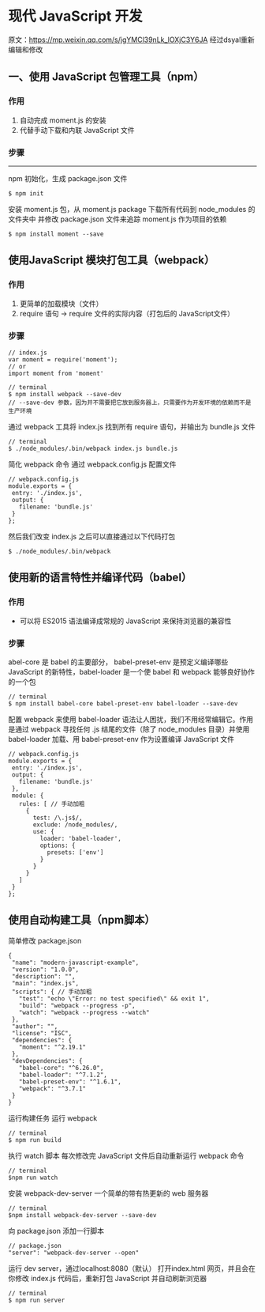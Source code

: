 # 现代 JavaScript 开发

原文：https://mp.weixin.qq.com/s/jgYMCl39nLk_lOXjC3Y6JA
经过dsyal重新编辑和修改

## 一、使用 JavaScript 包管理工具（npm）

### 作用  

1. 自动完成 moment.js 的安装  
2. 代替手动下载和内联 JavaScript 文件  

### 步骤

---

npm 初始化，生成 package.json 文件

```
$ npm init
```

安装 moment.js 包，从 moment.js package 下载所有代码到 node_modules 的文件夹中 并修改 package.json 文件来追踪 moment.js 作为项目的依赖

```
$ npm install moment --save
```

## 使用JavaScript 模块打包工具（webpack）

### 作用  

1. 更简单的加载模块（文件）  
2. require 语句 -> require 文件的实际内容（打包后的 JavaScript文件）

### 步骤

```
// index.js
var moment = require('moment');
// or
import moment from 'moment'
```

```
// terminal
$ npm install webpack --save-dev
// --save-dev 参数，因为并不需要把它放到服务器上，只需要作为开发环境的依赖而不是生产环境
```

通过 webpack 工具将 index.js 找到所有 require 语句，并输出为 bundle.js 文件

```
// terminal
$ ./node_modules/.bin/webpack index.js bundle.js
```

简化 webpack 命令 通过 webpack.config.js 配置文件

```
// webpack.config.js
module.exports = {
 entry: './index.js',
 output: {
   filename: 'bundle.js'
 }
};
```

然后我们改变 index.js 之后可以直接通过以下代码打包

```
$ ./node_modules/.bin/webpack
```

## 使用新的语言特性并编译代码（babel）

### 作用

* 可以将 ES2015 语法编译成常规的 JavaScript 来保持浏览器的兼容性

### 步骤

abel-core 是 babel 的主要部分， babel-preset-env 是预定义编译哪些 JavaScript 的新特性，babel-loader 是一个使 babel 和 webpack 能够良好协作的一个包
```
// terminal
$ npm install babel-core babel-preset-env babel-loader --save-dev
```

配置 webpack 来使用 babel-loader
语法让人困扰，我们不用经常编辑它。作用是通过 webpack 寻找任何 .js 结尾的文件（除了 node_modules 目录）并使用 babel-loader 加载、用 babel-preset-env 作为设置编译 JavaScript 文件

```
// webpack.config.js
module.exports = {
 entry: './index.js',
 output: {
   filename: 'bundle.js'
 },
 module: {
   rules: [ // 手动加粗
     {
       test: /\.js$/,
       exclude: /node_modules/,
       use: {
         loader: 'babel-loader',
         options: {
           presets: ['env']
         }
       }
     }
   ]
 }
};
```

## 使用自动构建工具（npm脚本）

简单修改 package.json

```
{
 "name": "modern-javascript-example",
 "version": "1.0.0",
 "description": "",
 "main": "index.js",
 "scripts": { // 手动加粗
   "test": "echo \"Error: no test specified\" && exit 1",
   "build": "webpack --progress -p",
   "watch": "webpack --progress --watch"
 },
 "author": "",
 "license": "ISC",
 "dependencies": {
   "moment": "^2.19.1"
 },
 "devDependencies": {
   "babel-core": "^6.26.0",
   "babel-loader": "^7.1.2",
   "babel-preset-env": "^1.6.1",
   "webpack": "^3.7.1"
 }
}
```

运行构建任务 运行 webpack

```
// terminal
$ npm run build
```

执行 watch 脚本 每次修改完 JavaScript 文件后自动重新运行 webpack 命令

```
// terminal
$npm run watch
```

安装 webpack-dev-server 一个简单的带有热更新的 web 服务器

```
// terminal
$npm install webpack-dev-server --save-dev
```

向 package.json 添加一行脚本

```
// package.json
"server": "webpack-dev-server --open"
```

运行 dev server，通过localhost:8080（默认） 打开index.html 网页，并且会在你修改 index.js 代码后，重新打包 JavaScript 并自动刷新浏览器

```
// terminal
$ npm run server
```

